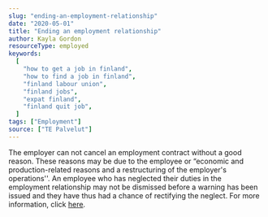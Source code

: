 ```yaml
---
slug: "ending-an-employment-relationship"
date: "2020-05-01"
title: "Ending an employment relationship"
author: Kayla Gordon
resourceType: employed
keywords:
  [
    "how to get a job in finland",
    "how to find a job in finland",
    "finland labour union",
    "finland jobs",
    "expat finland",
    "finland quit job",
  ]
tags: ["Employment"]
source: ["TE Palvelut"]
---
```


The employer can not cancel an employment contract without a good reason. These reasons may be due to the employee or “economic and production-related reasons and a restructuring of the employer's operations''. An employee who has neglected their duties in the employment relationship may not be dismissed before a warning has been issued and they have thus had a chance of rectifying the neglect. For more information, click [here](http://www.te-palvelut.fi/te/en/jobseekers/finding_job/employment_relationship/ending_employment/index.html).
